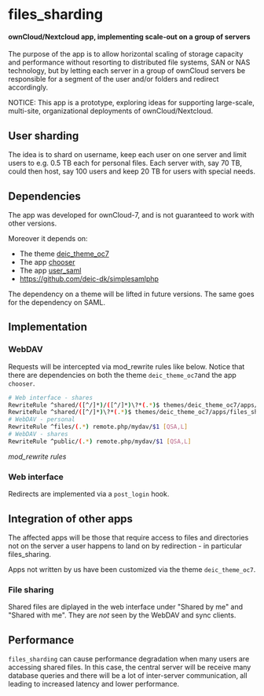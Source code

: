 files_sharding
=======
#### ownCloud/Nextcloud app, implementing scale-out on a group of servers

The purpose of the app is to allow horizontal scaling of storage capacity and performance
without resorting to distributed file systems, SAN or NAS technology, but by letting each
server in a group of ownCloud servers be responsible for a segment of the user and/or
folders and redirect accordingly.

NOTICE: This app is a prototype, exploring ideas for supporting large-scale,
multi-site, organizational deployments of ownCloud/Nextcloud.

## User sharding

The idea is to shard on username, keep each user on one server and limit users to e.g.
0.5 TB each for personal files. Each server with, say 70 TB, could then host, say 100
users and keep 20 TB for users with special needs.

## Dependencies

The app was developed for ownCloud-7, and is not guaranteed to work with other versions.

Moreover it depends on:

- The theme [deic_theme_oc7](https://github.com/deic-dk/deic_theme_oc7)
- The app [chooser](https://github.com/deic-dk/chooser)
- The app [user_saml](https://github.com/deic-dk/user_saml)
- https://github.com/deic-dk/simplesamlphp

The dependency on a theme will be lifted in future versions. The same goes for the dependency on SAML.

## Implementation

### WebDAV

Requests will be intercepted via mod_rewrite rules like below. Notice
that there are dependencies on both the theme `deic_theme_oc7`and the app
`chooser`.

``` bash
# Web interface - shares
RewriteRule ^shared/([^/]*)/([^/]*)\?*(.*)$ themes/deic_theme_oc7/apps/files_sharing/public.php?g=$1&t=$2&$3 [QSA,L]
RewriteRule ^shared/([^/]*)\?*(.*)$ themes/deic_theme_oc7/apps/files_sharing/public.php?t=$1&$2 [QSA,L]
# WebDAV - personal
RewriteRule ^files/(.*) remote.php/mydav/$1 [QSA,L]
# WebDAV - shares
RewriteRule ^public/(.*) remote.php/mydav/$1 [QSA,L]
```
*mod_rewrite rules*

### Web interface

Redirects are implemented via a `post_login` hook.

## Integration of other apps

The affected apps will be those that require access to files and directories not on the
server a user happens to land on by redirection - in particular files_sharing.

Apps not written by us have been customized via the theme `deic_theme_oc7`.

### File sharing

Shared files are diplayed in the web interface under "Shared by me" and "Shared with me".
They are _not_ seen by the WebDAV and sync clients.

## Performance

`files_sharding` can cause performance degradation when many users are accessing shared files.
In this case, the central server will be receive many database queries and there will be a
lot of inter-server communication, all leading to increased latency and lower performance.

